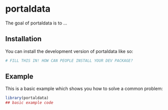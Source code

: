 
# portaldata

<!-- badges: start -->
<!-- badges: end -->

The goal of portaldata is to ...

## Installation

You can install the development version of portaldata like so:

``` r
# FILL THIS IN! HOW CAN PEOPLE INSTALL YOUR DEV PACKAGE?
```

## Example

This is a basic example which shows you how to solve a common problem:

``` r
library(portaldata)
## basic example code
```

